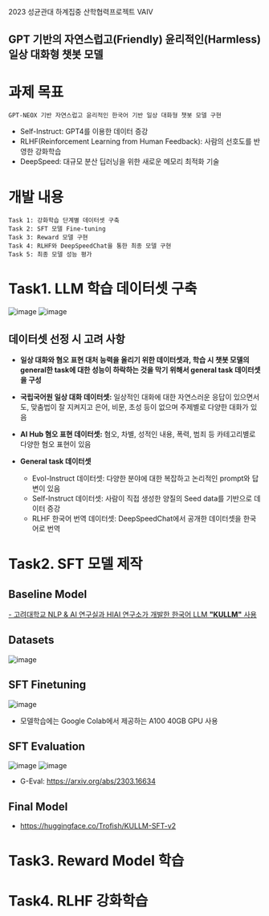 2023 성균관대 하계집중 산학협력프로젝트 VAIV
## GPT 기반의 자연스럽고(Friendly) 윤리적인(Harmless) 일상 대화형 챗봇 모델

# 과제 목표
    GPT-NEOX 기반 자연스럽고 윤리적인 한국어 기반 일상 대화형 챗봇 모델 구현
- Self-Instruct: GPT4를 이용한 데이터 증강
- RLHF(Reinforcement Learning from Human Feedback): 사람의 선호도를 반영한 강화학습
- DeepSpeed: 대규모 분산 딥러닝을 위한 새로운 메모리 최적화 기술
  
# 개발 내용
    Task 1: 강화학습 단계별 데이터셋 구축
    Task 2: SFT 모델 Fine-tuning
    Task 3: Reward 모델 구현
    Task 4: RLHF와 DeepSpeedChat을 통한 최종 모델 구현
    Task 5: 최종 모델 성능 평가

# Task1. LLM 학습 데이터셋 구축
![image](https://github.com/VAIV-2023/VAIV2023/assets/79634774/a4988abd-c6fd-4fc2-8e53-9a02240e2275)
![image](https://github.com/VAIV-2023/VAIV2023/assets/79634774/dae49a1e-a834-463c-9f95-34cf254fdaeb)
## 데이터셋 선정 시 고려 사항
- **일상 대화와 혐오 표현 대처 능력을 올리기 위한 데이터셋과, 학습 시 챗봇 모델의 general한 task에 대한 성능이 하락하는 것을 막기 위해서 general task 데이터셋을 구성**
  
- **국립국어원 일상 대화 데이터셋:** 일상적인 대화에 대한 자연스러운 응답이 있으면서도, 맞춤법이 잘 지켜지고 은어, 비문, 초성 등이 없으며 주제별로 다양한 대화가 있음
  
- **AI Hub 혐오 표현 데이터셋:** 혐오, 차별, 성적인 내용, 폭력, 범죄 등 카테고리별로 다양한 혐오 표현이 있음
  
- **General task 데이터셋**
    - Evol-Instruct 데이터셋: 다양한 분야에 대한 복잡하고 논리적인 prompt와 답변이 있음
    - Self-Instruct 데이터셋: 사람이 직접 생성한 양질의 Seed data를 기반으로 데이터 증강
    - RLHF 한국어 번역 데이터셋: DeepSpeedChat에서 공개한 데이터셋을 한국어로 번역

# Task2. SFT 모델 제작
## Baseline Model
[- 고려대학교 NLP & AI 연구실과 HIAI 연구소가 개발한 한국어 LLM **"KULLM"** 사용](https://github.com/nlpai-lab/KULLM)

## Datasets
![image](https://github.com/VAIV-2023/VAIV2023/assets/79634774/085610db-3714-43c3-855b-58baad2f4e8b)

## SFT Finetuning 
![image](https://github.com/VAIV-2023/VAIV2023/assets/79634774/0f5e36fa-20a8-43f9-bd03-5f8224d5e9d0)
* 모델학습에는 Google Colab에서 제공하는 A100 40GB GPU 사용
  
## SFT Evaluation
![image](https://github.com/VAIV-2023/VAIV2023/assets/79634774/9fe9e5aa-6dc7-4c7b-8529-45e0a75db9c6)
![image](https://github.com/VAIV-2023/VAIV2023/assets/79634774/a994a960-db7c-4e75-a11a-d7755d372722)
* G-Eval: https://arxiv.org/abs/2303.16634

## Final Model
- https://huggingface.co/Trofish/KULLM-SFT-v2

# Task3. Reward Model 학습



# Task4. RLHF 강화학습




